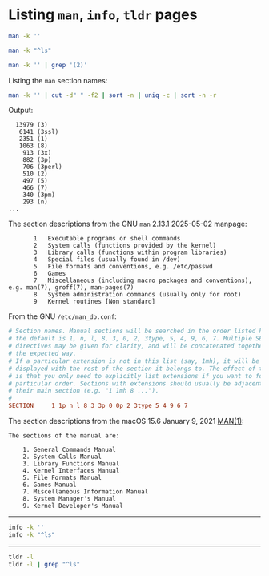 # Listing `man`, `info`, `tldr` pages

```sh
man -k ''
```

```sh
man -k "^ls"
```

```sh
man -k '' | grep '(2)'
```

Listing the `man` section names:

```sh
man -k '' | cut -d" " -f2 | sort -n | uniq -c | sort -n -r
```

Output:

```
  13979 (3)
   6141 (3ssl)
   2351 (1)
   1063 (8)
    913 (3x)
    882 (3p)
    706 (3perl)
    510 (2)
    497 (5)
    466 (7)
    340 (3pm)
    293 (n)
...
```

The section descriptions from the GNU `man` 2.13.1 2025-05-02 manpage:

```
       1   Executable programs or shell commands
       2   System calls (functions provided by the kernel)
       3   Library calls (functions within program libraries)
       4   Special files (usually found in /dev)
       5   File formats and conventions, e.g. /etc/passwd
       6   Games
       7   Miscellaneous (including macro packages and conventions), e.g. man(7), groff(7), man-pages(7)
       8   System administration commands (usually only for root)
       9   Kernel routines [Non standard]
```

From the GNU `/etc/man_db.conf`:

```conf
# Section names. Manual sections will be searched in the order listed here;
# the default is 1, n, l, 8, 3, 0, 2, 3type, 5, 4, 9, 6, 7. Multiple SECTION
# directives may be given for clarity, and will be concatenated together in
# the expected way.
# If a particular extension is not in this list (say, 1mh), it will be
# displayed with the rest of the section it belongs to. The effect of this
# is that you only need to explicitly list extensions if you want to force a
# particular order. Sections with extensions should usually be adjacent to
# their main section (e.g. "1 1mh 8 ...").
#
SECTION		1 1p n l 8 3 3p 0 0p 2 3type 5 4 9 6 7
```

The section descriptions from the macOS 15.6 January 9, 2021 [MAN(1)](https://manp.gs/mac/1/man):

```
The sections of the manual are:

    1. General Commands Manual
    2. System Calls Manual
    3. Library Functions Manual
    4. Kernel Interfaces Manual
    5. File Formats Manual
    6. Games Manual
    7. Miscellaneous Information Manual
    8. System Manager's Manual
    9. Kernel Developer's Manual
```

---

```sh
info -k ''
info -k "^ls"
```

---

```sh
tldr -l
tldr -l | grep "^ls"
```

